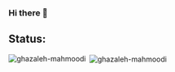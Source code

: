 ### Hi there 👋
<h2 align="left">Status: </h2>


<p><img align="left" src="https://github-readme-stats.vercel.app/api/top-langs?username=ghazaleh-mahmoodi&show_icons=true&locale=en&layout=compact" alt="ghazaleh-mahmoodi" /></p>


<p>&nbsp;<img align="center" src="https://github-readme-stats.vercel.app/api?username=ghazaleh-mahmoodi&show_icons=true&locale=en&count_private=true&include_all_commits=true" alt="ghazaleh-mahmoodi" /></p> 

<!--
**ghazaleh-mahmoodi/ghazaleh-mahmoodi** is a ✨ _special_ ✨ repository because its `README.md` (this file) appears on your GitHub profile.

Here are some ideas to get you started:

- 🔭 I’m currently working on ...
- 🌱 I’m currently learning ...
- 👯 I’m looking to collaborate on ...
- 🤔 I’m looking for help with ...
- 💬 Ask me about ...
- 📫 How to reach me: ...
- 😄 Pronouns: ...
- ⚡ Fun fact: ...
-->
